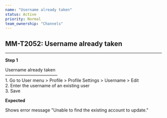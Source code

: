 ```yaml
---
name: "Username already taken"
status: Active
priority: Normal
team_ownership: "Channels"
---
```


## MM-T2052: Username already taken

---

**Step 1**

Username already taken\
————————————\
1\. Go to User menu > Profile > Profile Settings > Username > Edit\
2\. Enter the username of an existing user\
3\. Save

**Expected**

Shows error message "Unable to find the existing account to update."
